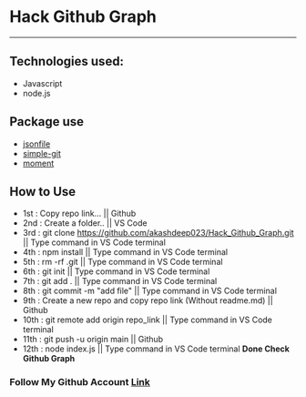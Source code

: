 # Hack Github Graph
---
## Technologies used:
- Javascript
- node.js

## Package use
- [jsonfile](https://www.npmjs.com/package/jsonfile)
- [simple-git](https://www.npmjs.com/package/simple-git)
- [moment](https://www.npmjs.com/package/moment)

## How to Use
- 1st : Copy repo link... || Github
- 2nd : Create a folder.. || VS Code
- 3rd : git clone https://github.com/akashdeep023/Hack_Github_Graph.git || Type command in VS Code terminal
- 4th : npm install || Type command in VS Code terminal
- 5th : rm -rf .git || Type command in VS Code terminal
- 6th : git init    || Type command in VS Code terminal
- 7th : git add .   || Type command in VS Code terminal
- 8th : git commit -m "add file"  || Type command in VS Code terminal
- 9th : Create a new repo and copy repo link (Without readme.md) || Github
- 10th : git remote add origin repo_link || Type command in VS Code terminal
- 11th : git push -u origin main  || Github
- 12th : node index.js  || Type command in VS Code terminal
<b>Done Check Github Graph</b>

### Follow My Github Account [Link](https://github.com/akashdeep023)

